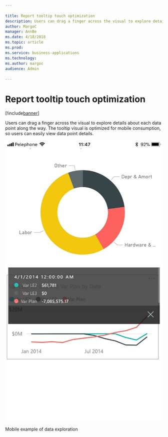 ```yaml
---

title: Report tooltip touch optimization
description: Users can drag a finger across the visual to explore details about each data point along the way.
author: MargoC
manager: AnnBe
ms.date: 4/18/2018
ms.topic: article
ms.prod: 
ms.service: business-applications
ms.technology: 
ms.author: margoc
audience: Admin

---
```

#  Report tooltip touch optimization




[!include[banner](../../includes/banner.md)]

Users can drag a finger across the visual to explore details about each data
point along the way. The tooltip visual is optimized for mobile consumption, so
users can easily view data point details.

![A mobile screenshot demonstrating data explorations](media/report-tooltip-touch-optimization-1.jpeg "A mobile screenshot demonstrating data explorations")
<!-- Picture 1 -->


Mobile example of data exploration
